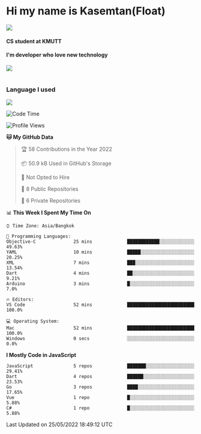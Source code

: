 # Hi my name is Kasemtan(Float)
![](https://64.media.tumblr.com/9c2a8f831efe8da556ffbf89cebb52c9/b86c1ab833a37e32-93/s1280x1920/d000dc22f75df64be2bc150f5fa69c4f6df6bb07.gifv)
#### CS student at KMUTT
#### I'm developer who love new technology
[![](https://github-readme-stats.vercel.app/api?username=FloatKasemtan&show_icons=true&theme=nightowl)]()
#
### Language I used
[![](https://github-readme-stats.vercel.app/api/top-langs/?username=FloatKasemtan&layout=compact&theme=nightowl)]()
<!--START_SECTION:waka-->
![Code Time](http://img.shields.io/badge/Code%20Time-377%20hrs%203%20mins-blue)

![Profile Views](http://img.shields.io/badge/Profile%20Views-7-blue)

**🐱 My GitHub Data** 

> 🏆 58 Contributions in the Year 2022
 > 
> 📦 50.9 kB Used in GitHub's Storage 
 > 
> 🚫 Not Opted to Hire
 > 
> 📜 8 Public Repositories 
 > 
> 🔑 6 Private Repositories  
 > 
📊 **This Week I Spent My Time On** 

```text
⌚︎ Time Zone: Asia/Bangkok

💬 Programming Languages: 
Objective-C              25 mins             ████████████░░░░░░░░░░░░░   49.63% 
YAML                     10 mins             █████░░░░░░░░░░░░░░░░░░░░   20.25% 
XML                      7 mins              ███░░░░░░░░░░░░░░░░░░░░░░   13.54% 
Dart                     4 mins              ██░░░░░░░░░░░░░░░░░░░░░░░   9.21% 
Arduino                  3 mins              █░░░░░░░░░░░░░░░░░░░░░░░░   7.0%

🔥 Editors: 
VS Code                  52 mins             █████████████████████████   100.0%

💻 Operating System: 
Mac                      52 mins             █████████████████████████   100.0% 
Windows                  0 secs              ░░░░░░░░░░░░░░░░░░░░░░░░░   0.0%

```

**I Mostly Code in JavaScript** 

```text
JavaScript               5 repos             ███████░░░░░░░░░░░░░░░░░░   29.41% 
Dart                     4 repos             ██████░░░░░░░░░░░░░░░░░░░   23.53% 
Go                       3 repos             ████░░░░░░░░░░░░░░░░░░░░░   17.65% 
Vue                      1 repo              █░░░░░░░░░░░░░░░░░░░░░░░░   5.88% 
C#                       1 repo              █░░░░░░░░░░░░░░░░░░░░░░░░   5.88%

```



 Last Updated on 25/05/2022 18:49:12 UTC
<!--END_SECTION:waka-->
<!--
**FloatKasemtan/FloatKasemtan** is a ✨ _special_ ✨ repository because its `README.md` (this file) appears on your GitHub profile.

Here are some ideas to get you started:

- 🔭 I’m currently working on ...
- 🌱 I’m currently learning ...
- 👯 I’m looking to collaborate on ...
- 🤔 I’m looking for help with ...
- 💬 Ask me about ...
- 📫 How to reach me: ...
- 😄 Pronouns: ...
- ⚡ Fun fact: ...
-->
